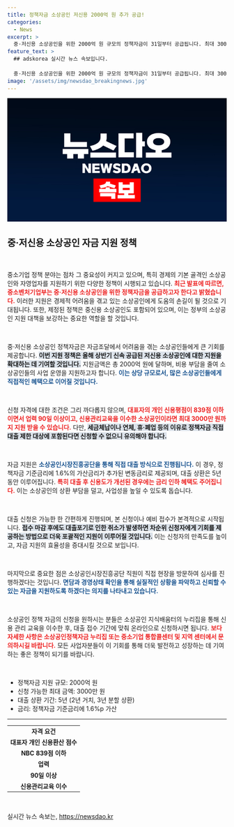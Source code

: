 ```yaml
---
title: 정책자금 소상공인 저신용 2000억 원 추가 공급!
categories:
  - News
excerpt: >
  중·저신용 소상공인을 위한 2000억 원 규모의 정책자금이 31일부터 공급됩니다. 최대 3000만 원 대출이 가능하며, 신용회복교육 이수를 조건으로 지원됩니다. 현장 실사를 통해 더욱 철저한 심사가 이루어질 예정!
feature_text: >
  ## adskorea 실시간 뉴스 속보입니다.

  중·저신용 소상공인을 위한 2000억 원 규모의 정책자금이 31일부터 공급됩니다. 최대 3000만 원 대출이 가능하며, 신용회복교육 이수를 조건으로 지원됩니다. 현장 실사를 통해 더욱 철저한 심사가 이루어질 예정!
image: '/assets/img/newsdao_breakingnews.jpg'
---
```


<p><img src="/assets/img/newsdao_breakingnews.jpg" alt="adskorea 속보" /></p>

<h2 data-ke-size="size26">중·저신용 소상공인 자금 지원 정책</h2>

<p data-ke-size="size16">&nbsp;</p>

<p>중소기업 정책 분야는 점차 그 중요성이 커지고 있으며, 특히 경제의 기본 골격인 소상공인와 자영업자를 지원하기 위한 다양한 정책이 시행되고 있습니다. <b><span style="color: #ee2323;">최근 발표에 따르면, 중소벤처기업부는 중·저신용 소상공인을 위한 정책자금을 공급하고자 한다고 밝혔습니다.</span></b> 이러한 지원은 경제적 어려움을 겪고 있는 소상공인에게 도움의 손길이 될 것으로 기대됩니다. 또한, 제정된 정책은 중신용 소상공인도 포함되어 있으며, 이는 정부의 소상공인 지원 대책을 보강하는 중요한 역할을 할 것입니다. </p>

<p data-ke-size="size16">&nbsp;</p>

<p>중·저신용 소상공인 정책자금은 자금조달에서 어려움을 겪는 소상공인들에게 큰 기회를 제공합니다. <b><span style="background-color: #21538527;">이번 지원 정책은 올해 상반기 신속 공급된 저신용 소상공인에 대한 지원을 확대하는 데 기여할 것입니다.</span></b> 지원금액은 총 2000억 원에 달하며, 비용 부담을 줄여 소상공인들의 사업 운영을 지원하고자 합니다. <b><span style="color: #1a5490;">이는 상당 규모로서, 많은 소상공인들에게 직접적인 혜택으로 이어질 것입니다.</span></b></p>

<p data-ke-size="size16">&nbsp;</p>

<p>신청 자격에 대한 조건은 그리 까다롭지 않으며, <b><span style="color: #ee2323;">대표자의 개인 신용평점이 839점 이하이면서 업력 90일 이상이고, 신용관리교육을 이수한 소상공인이라면 최대 3000만 원까지 지원 받을 수 있습니다.</span></b> 다만, <b><span style="background-color: #21538527;">세금체납이나 연체, 휴·폐업 등의 이유로 정책자금 직접대출 제한 대상에 포함된다면 신청할 수 없으니 유의해야 합니다.</span></b> </p>

<p data-ke-size="size16">&nbsp;</p>

<p>자금 지원은 <b><span style="color: #1a5490;">소상공인시장진흥공단을 통해 직접 대출 방식으로 진행됩니다.</span></b> 이 경우, 정책자금 기준금리에 1.6%의 가산금리가 추가된 변동금리로 제공되며, 대출 상환은 5년 동안 이루어집니다. <b><span style="color: #ee2323;">특히 대출 후 신용도가 개선된 경우에는 금리 인하 혜택도 주어집니다.</span></b> 이는 소상공인의 상환 부담을 덜고, 사업성을 높일 수 있도록 돕습니다. </p>

<p data-ke-size="size16">&nbsp;</p>

<p>대출 신청은 가능한 한 간편하게 진행되며, 본 신청이나 예비 접수가 본격적으로 시작됩니다. <b><span style="background-color: #21538527;">접수 마감 후에도 대출포기로 인한 취소가 발생하면 차순위 신청자에게 기회를 제공하는 방법으로 더욱 포괄적인 지원이 이루어질 것입니다.</span></b> 이는 신청자의 만족도를 높이고, 자금 지원의 효율성을 증대시킬 것으로 보입니다. </p>

<p data-ke-size="size16">&nbsp;</p>

<p>마지막으로 중요한 점은 소상공인시장진흥공단 직원이 직접 현장을 방문하여 심사를 진행하겠다는 것입니다. <b><span style="color: #1a5490;">면담과 경영상태 확인을 통해 실질적인 상황을 파악하고 신뢰할 수 있는 자금을 지원하도록 하겠다는 의지를 나타내고 있습니다.</span></b> </p>

<p data-ke-size="size16">&nbsp;</p>

<p>소상공인 정책 자금의 신청을 원하시는 분들은 소상공인 지식배움터의 누리집을 통해 신용 관리 교육을 이수한 후, 대출 접수 기간에 맞춰 온라인으로 신청하시면 됩니다. <b><span style="color: #ee2323;">보다 자세한 사항은 소상공인정책자금 누리집 또는 중소기업 통합콜센터 및 지역 센터에서 문의하시길 바랍니다.</span></b> 모든 사업자분들이 이 기회를 통해 더욱 발전하고 성장하는 데 기여하는 좋은 정책이 되기를 바랍니다. </p>

<p data-ke-size="size16">&nbsp;</p>

<ul>
    <li>정책자금 지원 규모: 2000억 원</li>
    <li>신청 가능한 최대 금액: 3000만 원</li>
    <li>대출 상환 기간: 5년 (2년 거치, 3년 분할 상환)</li>
    <li>금리: 정책자금 기준금리에 1.6%p 가산</li>
</ul>

<hr>

<table>
    <tr>
        <td style="text-align: center; height: 17px;"><b>자격 요건</b></td>
    </tr>
    <tr>
        <td style="text-align: center; height: 17px;"><b>대표자 개인 신용환산 점수</b></td>
    </tr>
    <tr>
        <td style="text-align: center; height: 17px;"><b>NBC 839점 이하</b></td>
    </tr>
    <tr>
        <td style="text-align: center; height: 17px;"><b>업력</b></td>
    </tr>
    <tr>
        <td style="text-align: center; height: 17px;"><b>90일 이상</b></td>
    </tr>
    <tr>
        <td style="text-align: center; height: 17px;"><b>신용관리교육 이수</b></td>
    </tr>
</table>

<p data-ke-size="size16">&nbsp;</p>
실시간 뉴스 속보는, <a href="https://newsdao.kr" rel="dofollow">https://newsdao.kr</a>


